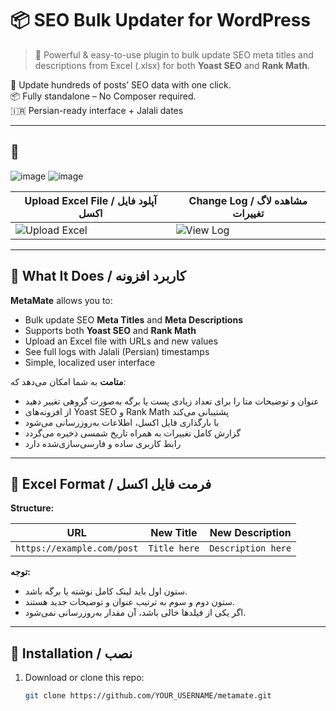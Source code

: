 # 📦 SEO Bulk Updater for WordPress

> 🚀 Powerful & easy-to-use plugin to bulk update SEO meta titles and descriptions from Excel (.xlsx) for both **Yoast SEO** and **Rank Math**.

🔁 Update hundreds of posts’ SEO data with one click.  
📦 Fully standalone – No Composer required.  
🇮🇷 Persian-ready interface + Jalali dates

---

## 📸 
![image](https://github.com/user-attachments/assets/9f195cf7-d563-4ca9-ab6e-17b2fb7c4775)
![image](https://github.com/user-attachments/assets/30d0ef95-cee4-4e94-8af2-b2b9d8734e8a)



| Upload Excel File / آپلود فایل اکسل | Change Log / مشاهده لاگ تغییرات |
|------------------|--------------------|
| ![Upload Excel](screenshot-1.jpg) | ![View Log](screenshot-2.jpg) |

---

## 🔧 What It Does / کاربرد افزونه

**MetaMate** allows you to:

- Bulk update SEO **Meta Titles** and **Meta Descriptions**
- Supports both **Yoast SEO** and **Rank Math**
- Upload an Excel file with URLs and new values
- See full logs with Jalali (Persian) timestamps
- Simple, localized user interface

**متامت** به شما امکان می‌دهد که:

- عنوان و توضیحات متا را برای تعداد زیادی پست یا برگه به‌صورت گروهی تغییر دهید  
- از افزونه‌های Yoast SEO و Rank Math پشتیبانی می‌کند  
- با بارگذاری فایل اکسل، اطلاعات به‌روزرسانی می‌شود  
- گزارش کامل تغییرات به همراه تاریخ شمسی ذخیره می‌گردد  
- رابط کاربری ساده و فارسی‌سازی‌شده دارد

---

## 📁 Excel Format / فرمت فایل اکسل

**Structure:**

| URL | New Title | New Description |
|-----|-----------|------------------|
| `https://example.com/post` | `Title here` | `Description here` |

**توجه:**

- ستون اول باید لینک کامل نوشته یا برگه باشد.  
- ستون دوم و سوم به ترتیب عنوان و توضیحات جدید هستند.  
- اگر یکی از فیلدها خالی باشد، آن مقدار به‌روزرسانی نمی‌شود.

---

## 🧩 Installation / نصب

1. Download or clone this repo:
   ```bash
   git clone https://github.com/YOUR_USERNAME/metamate.git
